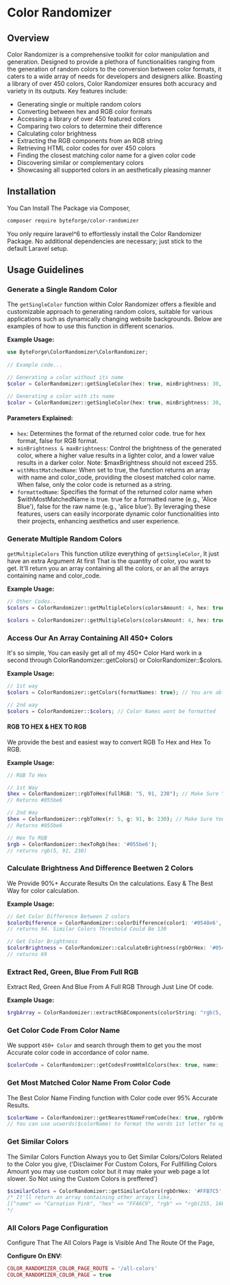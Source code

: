 # Color Randomizer

## Overview

Color Randomizer is a comprehensive toolkit for color manipulation and generation. Designed to provide a plethora of functionalities ranging from the generation of random colors to the conversion between color formats, it caters to a wide array of needs for developers and designers alike. Boasting a library of over 450 colors, Color Randomizer ensures both accuracy and variety in its outputs. Key features include:

- Generating single or multiple random colors
- Converting between hex and RGB color formats
- Accessing a library of over 450 featured colors
- Comparing two colors to determine their difference
- Calculating color brightness
- Extracting the RGB components from an RGB string
- Retrieving HTML color codes for over 450 colors
- Finding the closest matching color name for a given color code
- Discovering similar or complementary colors
- Showcasing all supported colors in an aesthetically pleasing manner

## Installation
You Can Install The Package via Composer,

```bash
composer require byteforge/color-randomizer
```
You only require laravel^6 to effortlessly install the Color Randomizer Package. No additional dependencies are necessary; just stick to the default Laravel setup.

## Usage Guidelines

### Generate a Single Random Color

The `getSingleColor` function within Color Randomizer offers a flexible and customizable approach to generating random colors, suitable for various applications such as dynamically changing website backgrounds. Below are examples of how to use this function in different scenarios.

**Example Usage:**

```php
use ByteForge\ColorRandomizer\ColorRandomizer;
 
// Example code...

// Generating a color without its name
$color = ColorRandomizer::getSingleColor(hex: true, minBrightness: 30, maxBrightness: 255, withMostMatchedName: false);

// Generating a color with its name
$color = ColorRandomizer::getSingleColor(hex: true, minBrightness: 30, maxBrightness: 255, withMostMatchedName: true, formattedName: true);
```

#### Parameters Explained:

- `hex`: Determines the format of the returned color code. true for hex format, false for RGB format.
- `minBrightness & maxBrightness`: Control the brightness of the generated color, where a higher value results in a lighter color, and a lower value results in a darker color. Note: $maxBrightness should not exceed 255.
- `withMostMatchedName`: When set to true, the function returns an array with name and color_code, providing the closest matched color name. When false, only the color code is returned as a string.
- `formattedName`: Specifies the format of the returned color name when $withMostMatchedName is true. true for a formatted name (e.g., 'Alice Blue'), false for the raw name (e.g., 'alice blue').
By leveraging these features, users can easily incorporate dynamic color functionalities into their projects, enhancing aesthetics and user experience.

### Generate Multiple Random Colors

`getMultipleColors` This function utilize everything of `getSingleColor`, It just have an extra Argument At first That is the quantity of color, you want to get. It'll return you an array containing all the colors, or an all the arrays containing name and color_code.

**Example Usage:**
```php
// Other Codes..
$colors = ColorRandomizer::getMultipleColors(colorsAmount: 4, hex: true, minBrightness: 30, maxBrightness: 255, withMostMatchedName: true, formattedName: true); // returns an array like, [['name'=> Blue, 'color_code' => '#0000FF'], ['name' => 'Alice Blue', 'color_code' => '#F0F8FF' ...]]

$colors = ColorRandomizer::getMultipleColors(colorsAmount: 4, hex: true, minBrightness: 30, maxBrightness: 255, withMostMatchedName: false) ;// returns an array like, ['#ED872D', '#483D8B', '#DE3163' ...]
```

### Access Our An Array Containing All 450+ Colors
It's so simple, You can easily get all of my 450+ Color Hard work in a second through ColorRandomizer::getColors() or ColorRandomizer::$colors.

**Example Usage:**
```php
// 1st way
$colors = ColorRandomizer::getColors(formatNames: true); // You are able to Format Names through The function, This makes it better than the 2nd way.

// 2nd way
$colors = ColorRandomizer::$colors; // Color Names wont be formatted
```

#### RGB TO HEX & HEX TO RGB
We provide the best and easiest way to convert RGB To Hex and Hex To RGB.

**Example Usage:**
```php
// RGB To Hex

// 1st Way
$hex = ColorRandomizer::rgbToHex(fullRGB: "5, 91, 230"); // Make Sure You Specify The Argument Name Like 'fullRGB: $myRGB'. You can also give the RGB like rgb(5, 91, 230),
// Returns #055be6

// 2nd Way
$hex = ColorRandomizer::rgbToHex(r: 5, g: 91, b: 230); // Make Sure You Specify The Argument Name Like 'r:, g: and b:',
// Returns #055be6

// Hex To RGB
$rgb = ColorRandomizer::hexToRgb(hex: '#055be6');
// returns rgb(5, 91, 230)
```

### Calculate Brightness And Difference Beetwen 2 Colors
We Provide 90%+ Accurate Results On the calculations. Easy & The Best Way for color calculation.

**Example Usage:**
```php
// Get Color Difference Between 2 colors
$colorDifference = ColorRandomizer::colorDifference(color1: '#0548e6', color2: '#05a6e6', hex: true); // Hex refers that your color1 and color2 is Hex or RGB.
// returns 94. Similar Colors Threshold Could Be 130

// Get Color Brightness
$colorBrightness = ColorRandomizer::calculateBrightness(rgbOrHex: '#0548e6', type: 'hex'); // type must be hex or rgb, Its for verifying your Color code Type.
// returns 69

```

### Extract Red, Green, Blue From Full RGB
Extract Red, Green And Blue From A Full RGB Through Just Line Of code.

**Example Usage:**
```php
$rgbArray = ColorRandomizer::extractRGBComponents(colorString: "rgb(5, 91, 230)") // returns ['r' => 5, 'g' => 91, 'b' => 230'];
```

### Get Color Code From Color Name
We support `450+ Color` and search through them to get you the most Accurate color code in accordance of color name.

```php
$colorCode = ColorRandomizer::getCodesFromHtmlColors(hex: true, name: 'dandelion') // returns #F0E130;
```

### Get Most Matched Color Name From Color Code
The Best Color Name Finding function with Color code over 95% Accurate Results.

```php
$colorName = ColorRandomizer::getNearestNameFromCode(hex: true, rgbOrHex: '#05e676'); // returns 'spring green'
// You can use ucwords($colorName) to format the words 1st letter to uppercase
```

### Get Similar Colors
The Similar Colors Function Always you to Get Similar Colors/Colors Related to the Color you give, ('Disclaimer For Custom Colors, For Fullfilling Colors Amount you may use custom color but it may make your web page a lot slower. So Not using the Custom Colors is preffered')

```php
$similarColors = ColorRandomizer::getSimilarColors(rgbOrHex: '#FFB7C5', goalAmount: 7, hex: true, maxDifference: 100, minDifference: 0.5, allowCustomColors: false);
/* It'll return an array containing other arrays like,
[["name" => "Carnation Pink", "hex" => "FFA6C9", "rgb" => "rgb(255, 166, 201)", "difference" => 17.464249196573] ... more]
*/ 
```

### All Colors Page Configuration
Configure That The All Colors Page is Visible And The Route Of the Page,

**Configure On ENV:**
```php
COLOR_RANDOMIZER_COLOR_PAGE_ROUTE = '/all-colors'
COLOR_RANDOMIZER_COLOR_PAGE = true
```
